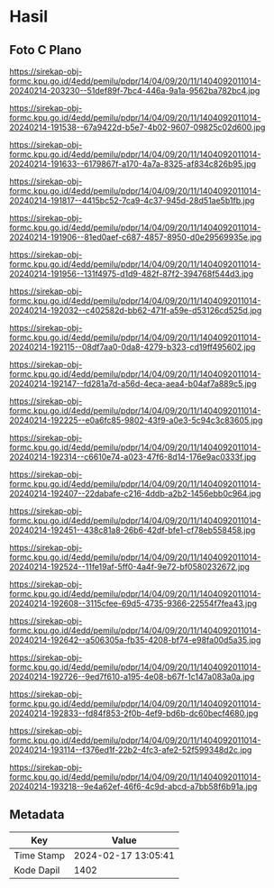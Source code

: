 # Hasil

## Foto C Plano

https://sirekap-obj-formc.kpu.go.id/4edd/pemilu/pdpr/14/04/09/20/11/1404092011014-20240214-203230--51def89f-7bc4-446a-9a1a-9562ba782bc4.jpg

https://sirekap-obj-formc.kpu.go.id/4edd/pemilu/pdpr/14/04/09/20/11/1404092011014-20240214-191538--67a9422d-b5e7-4b02-9607-09825c02d600.jpg

https://sirekap-obj-formc.kpu.go.id/4edd/pemilu/pdpr/14/04/09/20/11/1404092011014-20240214-191633--6179867f-a170-4a7a-8325-af834c826b95.jpg

https://sirekap-obj-formc.kpu.go.id/4edd/pemilu/pdpr/14/04/09/20/11/1404092011014-20240214-191817--4415bc52-7ca9-4c37-945d-28d51ae5b1fb.jpg

https://sirekap-obj-formc.kpu.go.id/4edd/pemilu/pdpr/14/04/09/20/11/1404092011014-20240214-191906--81ed0aef-c687-4857-8950-d0e29569935e.jpg

https://sirekap-obj-formc.kpu.go.id/4edd/pemilu/pdpr/14/04/09/20/11/1404092011014-20240214-191956--131f4975-d1d9-482f-87f2-394768f544d3.jpg

https://sirekap-obj-formc.kpu.go.id/4edd/pemilu/pdpr/14/04/09/20/11/1404092011014-20240214-192032--c402582d-bb62-471f-a59e-d53126cd525d.jpg

https://sirekap-obj-formc.kpu.go.id/4edd/pemilu/pdpr/14/04/09/20/11/1404092011014-20240214-192115--08df7aa0-0da8-4279-b323-cd19ff495602.jpg

https://sirekap-obj-formc.kpu.go.id/4edd/pemilu/pdpr/14/04/09/20/11/1404092011014-20240214-192147--fd281a7d-a56d-4eca-aea4-b04af7a889c5.jpg

https://sirekap-obj-formc.kpu.go.id/4edd/pemilu/pdpr/14/04/09/20/11/1404092011014-20240214-192225--e0a6fc85-9802-43f9-a0e3-5c94c3c83605.jpg

https://sirekap-obj-formc.kpu.go.id/4edd/pemilu/pdpr/14/04/09/20/11/1404092011014-20240214-192314--c6610e74-a023-47f6-8d14-176e9ac0333f.jpg

https://sirekap-obj-formc.kpu.go.id/4edd/pemilu/pdpr/14/04/09/20/11/1404092011014-20240214-192407--22dabafe-c216-4ddb-a2b2-1456ebb0c964.jpg

https://sirekap-obj-formc.kpu.go.id/4edd/pemilu/pdpr/14/04/09/20/11/1404092011014-20240214-192451--438c81a8-26b6-42df-bfe1-cf78eb558458.jpg

https://sirekap-obj-formc.kpu.go.id/4edd/pemilu/pdpr/14/04/09/20/11/1404092011014-20240214-192524--11fe19af-5ff0-4a4f-9e72-bf0580232672.jpg

https://sirekap-obj-formc.kpu.go.id/4edd/pemilu/pdpr/14/04/09/20/11/1404092011014-20240214-192608--3115cfee-69d5-4735-9366-22554f7fea43.jpg

https://sirekap-obj-formc.kpu.go.id/4edd/pemilu/pdpr/14/04/09/20/11/1404092011014-20240214-192642--a506305a-fb35-4208-bf74-e98fa00d5a35.jpg

https://sirekap-obj-formc.kpu.go.id/4edd/pemilu/pdpr/14/04/09/20/11/1404092011014-20240214-192726--9ed7f610-a195-4e08-b67f-1c147a083a0a.jpg

https://sirekap-obj-formc.kpu.go.id/4edd/pemilu/pdpr/14/04/09/20/11/1404092011014-20240214-192833--fd84f853-2f0b-4ef9-bd6b-dc60becf4680.jpg

https://sirekap-obj-formc.kpu.go.id/4edd/pemilu/pdpr/14/04/09/20/11/1404092011014-20240214-193114--f376ed1f-22b2-4fc3-afe2-52f599348d2c.jpg

https://sirekap-obj-formc.kpu.go.id/4edd/pemilu/pdpr/14/04/09/20/11/1404092011014-20240214-193218--9e4a62ef-46f6-4c9d-abcd-a7bb58f6b91a.jpg


## Metadata

| Key        | Value               |
| ---------- | ------------------- |
| Time Stamp | 2024-02-17 13:05:41 |
| Kode Dapil | 1402                |



